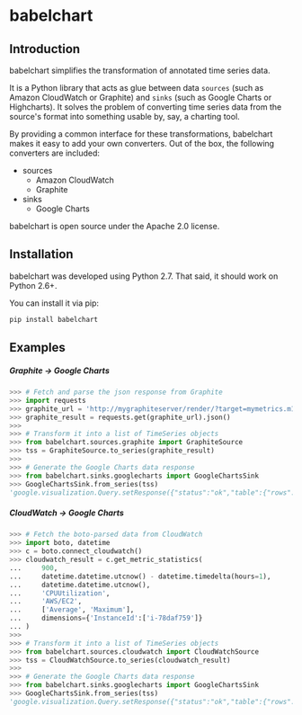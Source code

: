# babelchart

## Introduction

babelchart simplifies the transformation of annotated time series data.

It is a Python library that acts as glue between data `sources` (such as Amazon CloudWatch or Graphite) and `sinks`
(such as Google Charts or Highcharts). It solves the problem of converting time series data from the source's format
into something usable by, say, a charting tool.

By providing a common interface for these transformations, babelchart makes it easy to add your own converters. Out of
the box, the following converters are included:

* sources
    * Amazon CloudWatch
    * Graphite
* sinks
    * Google Charts

babelchart is open source under the Apache 2.0 license.

## Installation

babelchart was developed using Python 2.7. That said, it should work on Python 2.6+.

You can install it via pip:

```bash
pip install babelchart
```

## Examples

##### Graphite -> Google Charts
```python
>>> # Fetch and parse the json response from Graphite
>>> import requests
>>> graphite_url = 'http://mygraphiteserver/render/?target=mymetrics.m1&target=&mymetrics.m2&format=json'
>>> graphite_result = requests.get(graphite_url).json()
>>>
>>> # Transform it into a list of TimeSeries objects
>>> from babelchart.sources.graphite import GraphiteSource
>>> tss = GraphiteSource.to_series(graphite_result)
>>>
>>> # Generate the Google Charts data response
>>> from babelchart.sinks.googlecharts import GoogleChartsSink
>>> GoogleChartsSink.from_series(tss)
'google.visualization.Query.setResponse({"status":"ok","table":{"rows":[{"c":[{"v":"Date(2014,2,4,16,0,0)"},{"v":1.62},null,{"v":0.54},null]},{"c":[{"v":"Date(2014,2,4,17,30,0)"},null,null,null,null]},{"c":[{"v":"Date(2014,2,4,17,0,0)"},{"v":1.51},null,{"v":0.54},null]},{"c":[{"v":"Date(2014,2,4,16,30,0)"},{"v":2.38},null,{"v":0.91},null]},{"c":[{"v":"Date(2014,2,4,15,30,0)"},{"v":1.42},null,{"v":0.63},null]}],"cols":[{"type":"datetime","id":"Date","label":"Date"},{"type":"number","id":"mymetrics.m1","label":"mymetrics.m1"},{"type":"string","id":"mymetrics.m1 note","label":"mymetrics.m1 note"},{"type":"number","id":"mymetrics.m2","label":"mymetrics.m2"},{"type":"string","id":"mymetrics.m2 note","label":"mymetrics.m2 note"}]},"reqId":"0","version":"0.6"});'
```

##### CloudWatch -> Google Charts
```python
>>> # Fetch the boto-parsed data from CloudWatch
>>> import boto, datetime
>>> c = boto.connect_cloudwatch()
>>> cloudwatch_result = c.get_metric_statistics(
...     900,
...     datetime.datetime.utcnow() - datetime.timedelta(hours=1),
...     datetime.datetime.utcnow(),
...     'CPUUtilization',
...     'AWS/EC2',
...     ['Average', 'Maximum'],
...     dimensions={'InstanceId':['i-78daf759']}
... )
>>>
>>> # Transform it into a list of TimeSeries objects
>>> from babelchart.sources.cloudwatch import CloudWatchSource
>>> tss = CloudWatchSource.to_series(cloudwatch_result)
>>>
>>> # Generate the Google Charts data response
>>> from babelchart.sinks.googlecharts import GoogleChartsSink
>>> GoogleChartsSink.from_series(tss)
'google.visualization.Query.setResponse({"status":"ok","table":{"rows":[{"c":[{"v":"Date(2014,2,5,17,38,0)"},{"v":2.543},null,{"v":3.16},null]},{"c":[{"v":"Date(2014,2,5,17,8,0)"},{"v":2.513},null,{"v":3.16},null]},{"c":[{"v":"Date(2014,2,5,16,53,0)"},{"v":2.567},null,{"v":3.03},null]},{"c":[{"v":"Date(2014,2,5,17,23,0)"},{"v":2.527},null,{"v":3.19},null]}],"cols":[{"type":"datetime","id":"Date","label":"Date"},{"type":"number","id":"Average","label":"Average"},{"type":"string","id":"Average note","label":"Average note"},{"type":"number","id":"Maximum","label":"Maximum"},{"type":"string","id":"Maximum note","label":"Maximum note"}]},"reqId":"0","version":"0.6"});'
```

